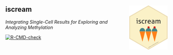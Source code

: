 ## iscream <a href="https://huishenlab.github.io/iscream/"><img src="man/figures/logo.png" align="right" height="138" style="float:right; height:138px;"/></a>

*Integrating Single-Cell Results for Exploring and Analyzing Methylation*

<!-- badges: start -->
[![R-CMD-check](https://github.com/huishenlab/scrcpp/actions/workflows/R-CMD-check.yaml/badge.svg)](https://github.com/huishenlab/scrcpp/actions/workflows/R-CMD-check.yaml)
<!-- badges: end -->

